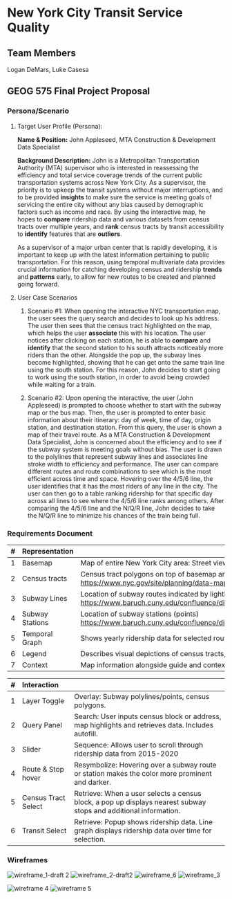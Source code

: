 # New York City Transit Service Quality

## Team Members
Logan DeMars, Luke Casesa

## GEOG 575 Final Project Proposal
### Persona/Scenario
1. Target User Profile (Persona):

    **Name & Position:** John Appleseed,  MTA Construction & Development Data Specialist

    **Background Description:** John is a Metropolitan Transportation Authority (MTA) supervisor who is interested in reassessing the efficiency and total service coverage trends of the current public transportation systems across New York City. As a supervisor, the priority is to upkeep the transit systems without major interruptions, and to be provided **insights** to make sure the service is meeting goals of servicing the entire city without any bias caused by demographic factors such as income and race. By using the interactive map, he hopes to **compare** ridership data and various datasets from census tracts over multiple years, and **rank** census tracts by transit accessibility to **identify** features that are **outliers**. 

	As a supervisor of a major urban center that is rapidly developing, it is important to keep up with the latest information pertaining to public transportation. For this reason, using temporal multivariate data provides crucial information for catching developing census and ridership **trends** and **patterns** early, to allow for new routes to be created and planned going forward. 

2. User Case Scenarios
    1. Scenario #1: 
    When opening the interactive NYC transportation map, the user sees the query search and decides to look up his address. The user then sees that the census tract highlighted on the map, which helps the user **associate** this with his location. The user notices after clicking on each station, he is able to **compare** and **identify** that the second station to his south attracts noticeably more riders than the other. Alongside the pop up, the subway lines become highlighted, showing that he can get onto the same train line using the south station. For this reason, John decides to start going to work using the south station, in order to avoid being crowded while waiting for a train. 

    2. Scenario #2:
    Upon opening the interactive, the user (John Appleseed) is prompted to choose whether to start with the subway map or the bus map. Then, the user is prompted to enter basic information about their itinerary: day of week, time of day, origin station, and destination station. From this query, the user is shown a map of their travel route. As a MTA Construction & Development Data Specialist, John is concerned about the efficiency and to see if the subway system is meeting goals without bias. The user is drawn to the polylines that represent subway lines and associates line stroke width to efficiency and performance. The user can compare different routes and route combinations to see which is the most efficient across time and space. Hovering over the 4/5/6 line, the user identifies that it has the most riders of any line in the city. The user can then go to a table ranking ridership for that specific day across all lines to see where the 4/5/6 line ranks among others. After comparing the 4/5/6 line and the N/Q/R line, John decides to take the N/Q/R line to minimize his chances of the train being full.


### Requirements Document    

| # |   Representation              |                                                                                                                                                       |
| :------------- | :-------------- | :---------------------------------------------------------------------------------------------------------------------------------------------------- |
| 1              | Basemap         | Map of entire New York City area: Street view                                                                                                         |
| 2              | Census tracts   | Census tract polygons on top of basemap and below subway/bus data https://www.nyc.gov/site/planning/data-maps/open-data/census-download-metadata.page |
| 3              | Subway Lines    | Location of subway routes indicated by lightly colored polylines https://www.baruch.cuny.edu/confluence/display/geoportal/NYC+Mass+Transit+Spatial+Layers+Archive                |
| 4              | Subway Stations | Location of subway stations (points) https://www.baruch.cuny.edu/confluence/display/geoportal/NYC+Mass+Transit+Spatial+Layers+Archive                 |
| 5              | Temporal Graph  | Shows yearly ridership data for selected route/station, line graph.                                                                                   |
| 6              | Legend          | Describes visual depictions of census tracts, routes, and stops                                                                                       |
| 7              | Context         | Map information alongside guide and context for users                                                                                                 |

| # |  Interaction                   |                                                                                                                  |
| :---------- | :------------------ | :--------------------------------------------------------------------------------------------------------------- |
| 1           | Layer Toggle        | Overlay: Subway polylines/points, census polygons.                                                               |
| 2           | Query Panel         | Search: User inputs census block or address, map highlights and retrieves data. Includes autofill.               |
| 3           | Slider              | Sequence: Allows user to scroll through ridership data from 2015-2020                                                      |
| 4           | Route & Stop hover  | Resymbolize: Hovering over a subway route or station makes the color more prominent and darker.                  |
| 5           | Census Tract Select | Retrieve: When a user selects a census block, a pop up displays nearest subway stops and additional information. |
| 6           | Transit Select      | Retrieve: Popup shows ridership data. Line graph displays ridership data over time for selection.                |

    
### Wireframes
![wireframe_1-draft 2](https://user-images.githubusercontent.com/99845984/232179771-e4085b7b-caca-4d42-b693-047300a5ab6f.jpg)
![wireframe_2-draft2](https://user-images.githubusercontent.com/99845984/232179772-621c0ca9-baa1-4e23-bdf0-9467d0c42c7a.jpg)
![wireframe_6](https://user-images.githubusercontent.com/99845984/232179782-aa724ed7-7087-42b2-a582-d61d0dbc2d1c.jpg)
![wireframe_3](https://user-images.githubusercontent.com/99845984/231393813-8c366e45-3517-4b5e-8080-dbd520895e33.jpg)


![wireframe 4](https://user-images.githubusercontent.com/117290490/231512169-ac251e91-c0ae-4e92-89d4-dd87e5143535.jpeg)
![wireframe 5](https://user-images.githubusercontent.com/117290490/231512189-272060c2-10fd-4fcd-9935-46170bd058a8.jpeg)
